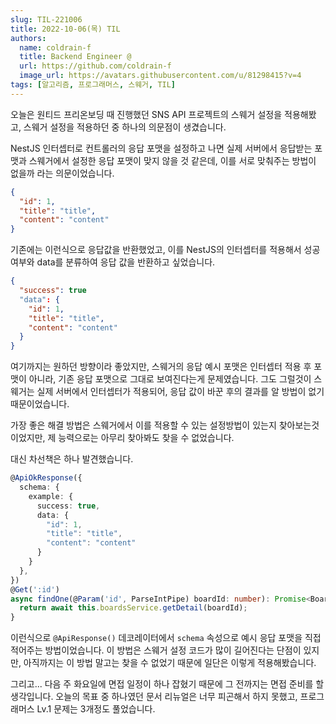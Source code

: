 ```yaml
---
slug: TIL-221006
title: 2022-10-06(목) TIL
authors:
  name: coldrain-f
  title: Backend Engineer @
  url: https://github.com/coldrain-f
  image_url: https://avatars.githubusercontent.com/u/81298415?v=4
tags: [알고리즘, 프로그래머스, 스웨거, TIL]
---
```


오늘은 원티드 프리온보딩 때 진행했던 SNS API 프로젝트의 스웨거 설정을 적용해봤고,
스웨거 설정을 적용하던 중 하나의 의문점이 생겼습니다.

NestJS 인터셉터로 컨트롤러의 응답 포맷을 설정하고 나면
실제 서버에서 응답받는 포맷과 스웨거에서 설정한 응답 포맷이 맞지 않을 것 같은데,
이를 서로 맞춰주는 방법이 없을까 라는 의문이었습니다.

```json title='기존 응답 포맷'
{
  "id": 1,
  "title": "title",
  "content": "content"
}
```

기존에는 이런식으로 응답값을 반환했었고, 이를 NestJS의 인터셉터를 적용해서 성공 여부와 data를 분류하여
응답 값을 반환하고 싶었습니다.

```json title='인터셉터 적용 후 응답 포맷'
{
  "success": true
  "data": {
    "id": 1,
    "title": "title",
    "content": "content"
  }
}
```

여기까지는 원하던 방향이라 좋았지만, 스웨거의 응답 예시 포맷은 인터셉터 적용 후 포맷이 아니라,
기존 응답 포맷으로 그대로 보여진다는게 문제였습니다.
그도 그럴것이 스웨거는 실제 서버에서 인터셉터가 적용되어, 응답 값이 바꾼 후의 결과를 알 방법이 없기 때문이었습니다.

가장 좋은 해결 방법은 스웨거에서 이를 적용할 수 있는 설정방법이 있는지 찾아보는것이었지만,
제 능력으로는 아무리 찾아봐도 찾을 수 없었습니다.

대신 차선책은 하나 발견했습니다.

```typescript
@ApiOkResponse({
  schema: {
    example: {
      success: true,
      data: {
        "id": 1,
        "title": "title",
        "content": "content"
      }
    }
  },
})
@Get(':id')
async findOne(@Param('id', ParseIntPipe) boardId: number): Promise<BoardDetailInfo> {
  return await this.boardsService.getDetail(boardId);
}
```

이런식으로 `@ApiResponse()` 데코레이터에서 `schema` 속성으로
예시 응답 포맷을 직접 적어주는 방법이었습니다. 이 방법은 스웨거 설정 코드가 많이 길어진다는 단점이 있지만,
아직까지는 이 방법 말고는 찾을 수 없었기 때문에 일단은 이렇게 적용해봤습니다.

그리고... 다음 주 화요일에 면접 일정이 하나 잡혔기 때문에 그 전까지는 면접 준비를 할 생각입니다.
오늘의 목표 중 하나였던 문서 리뉴얼은 너무 피곤해서 하지 못했고, 프로그래머스 Lv.1 문제는 3개정도 풀었습니다.
